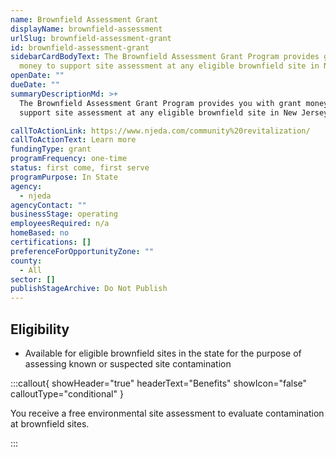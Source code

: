 ```yaml
---
name: Brownfield Assessment Grant
displayName: brownfield-assessment
urlSlug: brownfield-assessment-grant
id: brownfield-assessment-grant
sidebarCardBodyText: The Brownfield Assessment Grant Program provides grant
  money to support site assessment at any eligible brownfield site in NJ.
openDate: ""
dueDate: ""
summaryDescriptionMd: >+
  The Brownfield Assessment Grant Program provides you with grant money to
  support site assessment at any eligible brownfield site in New Jersey.

callToActionLink: https://www.njeda.com/community%20revitalization/
callToActionText: Learn more
fundingType: grant
programFrequency: one-time
status: first come, first serve
programPurpose: In State
agency:
  - njeda
agencyContact: ""
businessStage: operating
employeesRequired: n/a
homeBased: no
certifications: []
preferenceForOpportunityZone: ""
county:
  - All
sector: []
publishStageArchive: Do Not Publish
---
```


## Eligibility

- Available for eligible brownfield sites in the state for the purpose of assessing known or suspected site contamination

:::callout{ showHeader="true" headerText="Benefits" showIcon="false" calloutType="conditional" }

You receive a free environmental site assessment to evaluate contamination at brownfield sites.

:::
